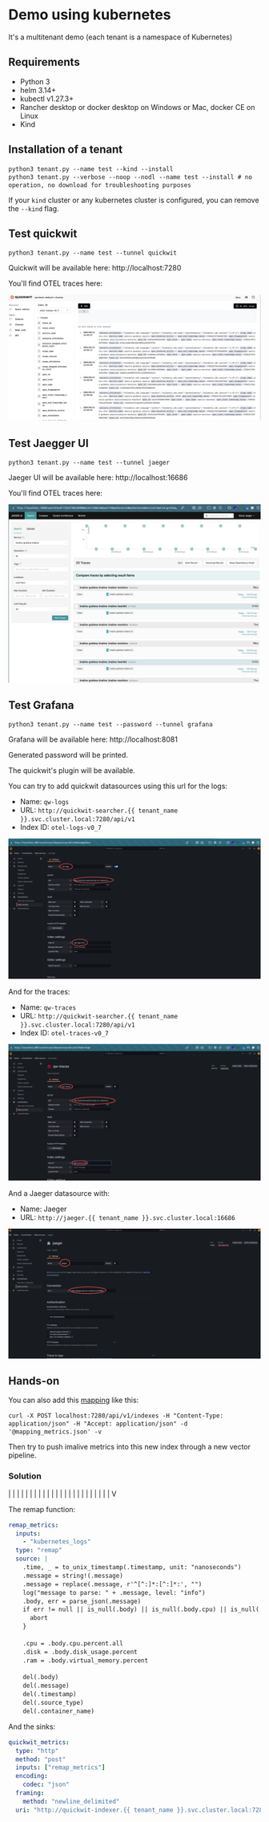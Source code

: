 # Demo using kubernetes

It's a multitenant demo (each tenant is a namespace of Kubernetes)

## Requirements

* Python 3
* helm 3.14+
* kubectl v1.27.3+
* Rancher desktop or docker desktop on Windows or Mac, docker CE on Linux
* Kind

## Installation of a tenant

```shell
python3 tenant.py --name test --kind --install
python3 tenant.py --verbose --noop --nodl --name test --install # no operation, no download for troubleshooting purposes
```

If your `kind` cluster or any kubernetes cluster is configured, you can remove the `--kind` flag.

## Test quickwit

```shell
python3 tenant.py --name test --tunnel quickwit
```

Quickwit will be available here: http://localhost:7280 

You'll find OTEL traces here:

![qw-traces](../img/screenshots/qw-traces.png)

## Test Jaegger UI

```shell
python3 tenant.py --name test --tunnel jaeger
```

Jaeger UI will be available here: http://localhost:16686

You'll find OTEL traces here:

![jaeger-ui](../img/screenshots/jaeger-ui.png)

## Test Grafana

```shell
python3 tenant.py --name test --password --tunnel grafana
```

Grafana will be available here: http://localhost:8081

Generated password will be printed.

The quickwit's plugin will be available.

You can try to add quickwit datasources using this url for the logs:

* Name: `qw-logs`
* URL: `http://quickwit-searcher.{{ tenant_name }}.svc.cluster.local:7280/api/v1`
* Index ID: `otel-logs-v0_7`

![grafana-quickwit-ds-form-logs](../img/screenshots/grafana-quickwit-ds-form-logs.png)

And for the traces:

* Name: `qw-traces`
* URL: `http://quickwit-searcher.{{ tenant_name }}.svc.cluster.local:7280/api/v1`
* Index ID: `otel-traces-v0_7`

![grafana-quickwit-ds-form-traces](../img/screenshots/grafana-quickwit-ds-form-traces.png)

And a Jaeger datasource with:

* Name: Jaeger
* URL: `http://jaeger.{{ tenant_name }}.svc.cluster.local:16686`

![grafana-jaeger-ds-form](../img/screenshots/grafana-jaeger-ds-form.png)

## Hands-on

You can also add this [mapping](./mapping_metrics.json) like this:

```shell
curl -X POST localhost:7280/api/v1/indexes -H "Content-Type: application/json" -H "Accept: application/json" -d '@mapping_metrics.json' -v
```

Then try to push imalive metrics into this new index through a new vector pipeline.

### Solution

|
|
|
|
|
|
|
|
|
|
|
|
|
|
|
|
|
|
|
|
|
|
|
|
V

The remap function:

```yaml
remap_metrics:
  inputs:
    - "kubernetes_logs"
  type: "remap"
  source: |
    .time, _ = to_unix_timestamp(.timestamp, unit: "nanoseconds")
    .message = string!(.message)
    .message = replace(.message, r'^[^:]*:[^:]*:', "")
    log("message to parse: " + .message, level: "info")
    .body, err = parse_json(.message)
    if err != null || is_null(.body) || is_null(.body.cpu) || is_null(.body.virtual_memory) {
      abort
    }

    .cpu = .body.cpu.percent.all
    .disk = .body.disk_usage.percent
    .ram = .body.virtual_memory.percent

    del(.body)
    del(.message)
    del(.timestamp)
    del(.source_type)
    del(.container_name)
```

And the sinks:

```yaml
quickwit_metrics:
  type: "http"
  method: "post"
  inputs: ["remap_metrics"]
  encoding:
    codec: "json"
  framing:
    method: "newline_delimited"
  uri: "http://quickwit-indexer.{{ tenant_name }}.svc.cluster.local:7280/api/v1/my-metrics/ingest"
```
